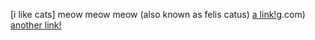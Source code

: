 [i like cats]
meow meow meow
(also known as felis catus)
[a link!](https://somethin)g.com)
[another link!](so]me-pa]ge.h{tml)